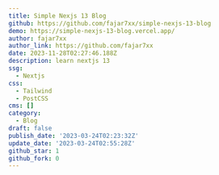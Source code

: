 ```yaml
---
title: Simple Nexjs 13 Blog
github: https://github.com/fajar7xx/simple-nexjs-13-blog
demo: https://simple-nexjs-13-blog.vercel.app/
author: fajar7xx
author_link: https://github.com/fajar7xx
date: 2023-11-28T02:27:46.188Z
description: learn nextjs 13
ssg:
  - Nextjs
css:
  - Tailwind
  - PostCSS
cms: []
category:
  - Blog
draft: false
publish_date: '2023-03-24T02:23:32Z'
update_date: '2023-03-24T02:55:28Z'
github_star: 1
github_fork: 0
---
```

